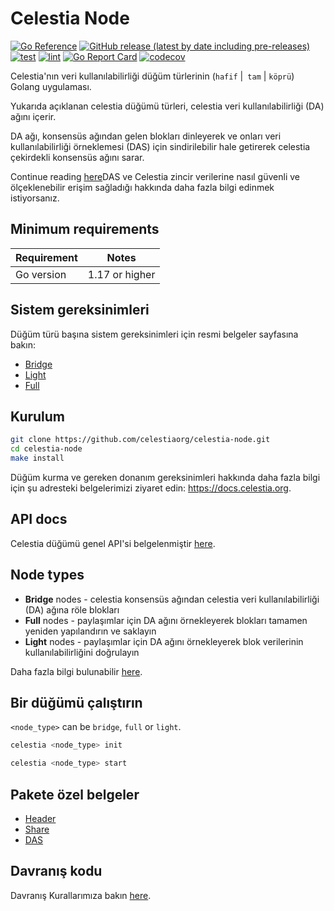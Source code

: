 # Celestia Node

[![Go Reference](https://pkg.go.dev/badge/github.com/celestiaorg/celestia-node.svg)](https://pkg.go.dev/github.com/celestiaorg/celestia-node)
[![GitHub release (latest by date including pre-releases)](https://img.shields.io/github/v/release/celestiaorg/celestia-node)](https://github.com/celestiaorg/celestia-node/releases/latest)
[![test](https://github.com/celestiaorg/celestia-node/actions/workflows/test.yml/badge.svg)](https://github.com/celestiaorg/celestia-node/actions/workflows/test.yml)
[![lint](https://github.com/celestiaorg/celestia-node/actions/workflows/lint.yml/badge.svg)](https://github.com/celestiaorg/celestia-node/actions/workflows/lint.yml)
[![Go Report Card](https://goreportcard.com/badge/github.com/celestiaorg/celestia-node)](https://goreportcard.com/report/github.com/celestiaorg/celestia-node)
[![codecov](https://codecov.io/gh/celestiaorg/celestia-node/branch/main/graph/badge.svg?token=CWGA4RLDS9)](https://codecov.io/gh/celestiaorg/celestia-node)

Celestia'nın veri kullanılabilirliği düğüm türlerinin (`hafif` |` tam` | `köprü`) Golang uygulaması.

Yukarıda açıklanan celestia düğümü türleri, celestia veri kullanılabilirliği (DA) ağını içerir.

DA ağı, konsensüs ağından gelen blokları dinleyerek ve onları veri kullanılabilirliği örneklemesi (DAS) için sindirilebilir hale getirerek celestia çekirdekli konsensüs ağını sarar.

Continue reading [here](https://blog.celestia.org/celestia-mvp-release-data-availability-sampling-light-clients)DAS ve Celestia zincir verilerine nasıl güvenli ve ölçeklenebilir erişim sağladığı hakkında daha fazla bilgi edinmek istiyorsanız.

## Minimum requirements

| Requirement | Notes          |
|-------------|----------------|
| Go version  | 1.17 or higher |

## Sistem gereksinimleri
 

Düğüm türü başına sistem gereksinimleri için resmi belgeler sayfasına bakın: 
* [Bridge](https://docs.celestia.org/nodes/bridge-validator-node#hardware-requirements)
* [Light](https://docs.celestia.org/nodes/light-node#hardware-requirements)
* [Full](https://docs.celestia.org/nodes/full-node#hardware-requirements)

## Kurulum

```sh
git clone https://github.com/celestiaorg/celestia-node.git 
cd celestia-node
make install
```

Düğüm kurma ve gereken donanım gereksinimleri hakkında daha fazla bilgi için şu adresteki belgelerimizi ziyaret edin: <https://docs.celestia.org>.

## API docs

Celestia düğümü genel API'si belgelenmiştir [here](https://docs.celestia.org/developers/node-api/).

## Node types

- **Bridge** nodes - celestia konsensüs ağından celestia veri kullanılabilirliği (DA) ağına röle blokları
- **Full** nodes - paylaşımlar için DA ağını örnekleyerek blokları tamamen yeniden yapılandırın ve saklayın
- **Light** nodes - paylaşımlar için DA ağını örnekleyerek blok verilerinin kullanılabilirliğini doğrulayın

Daha fazla bilgi bulunabilir [here](https://github.com/celestiaorg/celestia-node/blob/main/docs/adr/adr-003-march2022-testnet.md#legend).

## Bir düğümü çalıştırın

`<node_type>` can be `bridge`, `full` or `light`.

```sh
celestia <node_type> init 
```

```sh
celestia <node_type> start
```

## Pakete özel belgeler

- [Header](./service/header/doc.go)
- [Share](./service/share/doc.go)
- [DAS](./das/doc.go)

## Davranış kodu

Davranış Kurallarımıza bakın [here](https://docs.celestia.org/community/coc).
